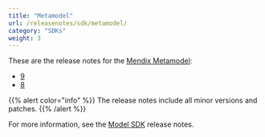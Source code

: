 ```yaml
---
title: "Metamodel"
url: /releasenotes/sdk/metamodel/
category: "SDKs"
weight: 3
---
```


These are the release notes for the [Mendix Metamodel](/apidocs-mxsdk/mxsdk/understanding-the-metamodel/):

* [9](/releasenotes/sdk/metamodel-9/)
* [8](/releasenotes/sdk/metamodel-8/)

{{% alert color="info" %}}
The release notes include all minor versions and patches.
{{% /alert %}}

For more information, see the [Model SDK](/releasenotes/sdk/model-sdk/) release notes.

